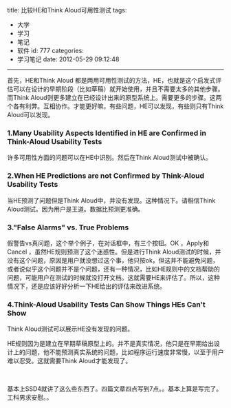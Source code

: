 title: 比较HE和Think Aloud可用性测试
tags:
  - 大学
  - 学习
  - 笔记
  - 软件
id: 777
categories:
  - 学习笔记
date: 2012-05-29 09:12:48
---

首先，HE和Think Aloud 都是两用可用性测试的方法，HE，也就是这个启发式评估可以在设计的早期阶段（比如草稿）就开始使用，并且不需要太多的其他步骤。而Think Aloud则更多建立在已经设计出来的原型系统上。需要更多的步骤。这两个各有利弊。互相协作。才能更好嘛，有些问题，HE可以发现，有些则只有Think Aloud可以发现。

### **1.Many Usability Aspects Identified in HE are Confirmed in Think-Aloud Usability Tests**

许多可用性方面的问题可以在HE中识别。然后在Think Aloud测试中被确认。

### **2.When HE Predictions are not Confirmed by Think-Aloud Usability Tests**

当HE预测了问题但是Think Aloud中，并没有发现。这种情况下。请相信Think Aloud测试。因为用户是王道。数据比预测更准确。

### **3."False Alarms" vs. True Problems**

假警告vs真问题，这个举个例子，在对话框中，有三个按钮。OK ，Apply和Cancel ，虽然HE规则预测了这个迷惑性。但是进行Think Aloud测试的时候，并没有这个问题，原因是用户就没想过这个事，他只按ok，但这并不能避免问题，或者说似乎这个问题并不是个问题，还有一种情况，比如HE规则中的文档帮助的问题，可能用户在测试的时候就没打开文档。这就需要HE来评估了。所以，这种情况下，还是应该好好分析一下HE给出的评估来改进系统。

### **4.Think-Aloud Usability Tests Can Show Things HEs Can't Show**

Think Aloud测试可以展示HE没有发现的问题。

HE规则因为是建立在早期草稿原型上的。并不是真实情况，他只是在早期给出设计上的问题，他不能预测真实系统的问题，比如程序运行速度非常慢，以至于用户难以忍受。这就需要Think Aloud才能发现了。

&nbsp;

基本上SSD4就讲了这么些东西了。四篇文章四点写到7点。。基本上算是写完了。工科男求安慰。。